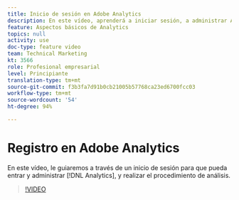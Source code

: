 ```yaml
---
title: Inicio de sesión en Adobe Analytics
description: En este vídeo, aprenderá a iniciar sesión, a administrar Analytics y a comenzar a efectuar el análisis.
feature: Aspectos básicos de Analytics
topics: null
activity: use
doc-type: feature video
team: Technical Marketing
kt: 3566
role: Profesional empresarial
level: Principiante
translation-type: tm+mt
source-git-commit: f3b3fa7d91b0cb21005b57768ca23ed6700fcc03
workflow-type: tm+mt
source-wordcount: '54'
ht-degree: 94%

---
```



# Registro en Adobe Analytics

En este vídeo, le guiaremos a través de un inicio de sesión para que pueda entrar y administrar [!DNL Analytics], y realizar el procedimiento de análisis.

>[!VIDEO](https://video.tv.adobe.com/v/28771/?quality=12)
